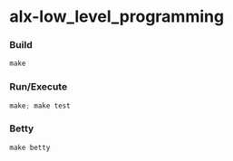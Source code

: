 # alx-low_level_programming
### Build

```c
make
```
### Run/Execute

```c
make; make test
```

### Betty

```c
make betty
```
